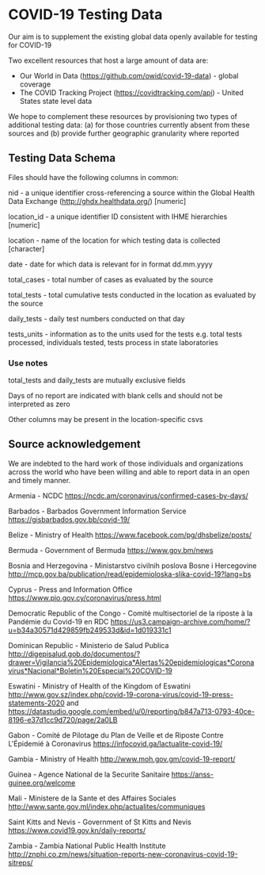 # COVID-19 Testing Data

Our aim is to supplement the existing global data openly available for testing for COVID-19

Two excellent resources that host a large amount of data are:

 - Our World in Data (https://github.com/owid/covid-19-data) - global coverage
 - The COVID Tracking Project (https://covidtracking.com/api) - United States state level data

 We hope to complement these resources by provisioning two types of additional testing data: (a) for those countries currently absent from these sources and (b) provide further geographic granularity where reported

## Testing Data Schema
Files should have the following columns in common:

nid - a unique identifier cross-referencing a source within the Global Health Data Exchange (http://ghdx.healthdata.org/) [numeric]

location_id - a unique identifier ID consistent with IHME hierarchies [numeric]

location - name of the location for which testing data is collected [character]

date - date for which data is relevant for in format dd.mm.yyyy

total_cases - total number of cases as evaluated by the source

total_tests - total cumulative tests conducted in the location as evaluated by the source

daily_tests - daily test numbers conducted on that day

tests_units - information as to the units used for the tests e.g. total tests processed, individuals tested, tests process in state laboratories

### Use notes

total_tests and daily_tests are mutually exclusive fields

Days of no report are indicated with blank cells and should not be interpreted as zero

Other columns may be present in the location-specific csvs

## Source acknowledgement

We are indebted to the hard work of those individuals and organizations across the world who have been willing and able to report data in an open and timely manner.

Armenia - NCDC https://ncdc.am/coronavirus/confirmed-cases-by-days/

Barbados - Barbados Government Information Service https://gisbarbados.gov.bb/covid-19/

Belize - Ministry of Health https://www.facebook.com/pg/dhsbelize/posts/

Bermuda - Government of Bermuda https://www.gov.bm/news

Bosnia and Herzegovina - Ministarstvo civilnih poslova Bosne i Hercegovine http://mcp.gov.ba/publication/read/epidemioloska-slika-covid-19?lang=bs

Cyprus - Press and Information Office https://www.pio.gov.cy/coronavirus/press.html

Democratic Republic of the Congo - Comité multisectoriel de la riposte à la Pandémie du Covid-19 en RDC https://us3.campaign-archive.com/home/?u=b34a30571d429859fb249533d&id=1d019331c1

Dominican Republic - Ministerio de Salud Publica http://digepisalud.gob.do/documentos/?drawer=Vigilancia%20Epidemiologica*Alertas%20epidemiologicas*Coronavirus*Nacional*Boletin%20Especial%20COVID-19

Eswatini - Ministry of Health of the Kingdom of Eswatini http://www.gov.sz/index.php/covid-19-corona-virus/covid-19-press-statements-2020 and https://datastudio.google.com/embed/u/0/reporting/b847a713-0793-40ce-8196-e37d1cc9d720/page/2a0LB

Gabon - Comité de Pilotage du Plan de Veille et de Riposte Contre L'Épidemié à Coronavirus https://infocovid.ga/lactualite-covid-19/

Gambia - Ministry of Health http://www.moh.gov.gm/covid-19-report/

Guinea - Agence National de la Securite Sanitaire https://anss-guinee.org/welcome

Mali - Ministere de la Sante et des Affaires Sociales http://www.sante.gov.ml/index.php/actualites/communiques

Saint Kitts and Nevis - Government of St Kitts and Nevis https://www.covid19.gov.kn/daily-reports/

Zambia - Zambia National Public Health Institute http://znphi.co.zm/news/situation-reports-new-coronavirus-covid-19-sitreps/
